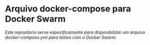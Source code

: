 # Arquivo docker-compose para Docker Swarm

*Este repositorio serve especificamente para disponibilizar um arquivo docker-compose.yml para testes com o Docker Swarm.*
